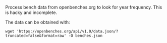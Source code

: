 Process bench data from openbenches.org to look for year frequency. This is hacky and incomplete.

The data can be obtained with:

```
wget 'https://openbenches.org/api/v1.0/data.json/?truncated=false&format=raw' -O benches.json
```
